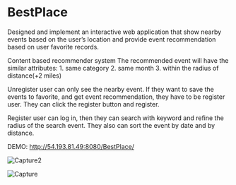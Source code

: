 # BestPlace
Designed and implement an interactive web application that show nearby events based on the user’s location and 
provide event recommendation based on user favorite records.

Content based recommender system
The recommended event will have the similar attributes: 
     1. same category
     2. same month
     3. within the radius of distance(+2 miles)

Unregister user can only see the nearby event. 
If they want to save the events to favorite, and get event recommendation, they have to be register user.
They can click the register button and register.

Register user can log in, then they can search with keyword and refine the radius of the search event.
They also can sort the event by date and by distance.
 
DEMO: http://54.193.81.49:8080/BestPlace/

![Capture2](https://user-images.githubusercontent.com/23129974/56845693-e727fd80-6879-11e9-8dcf-992546c910bf.JPG)

![Capture](https://user-images.githubusercontent.com/23129974/56845694-e98a5780-6879-11e9-9fdc-6d0567be9dd4.JPG)


